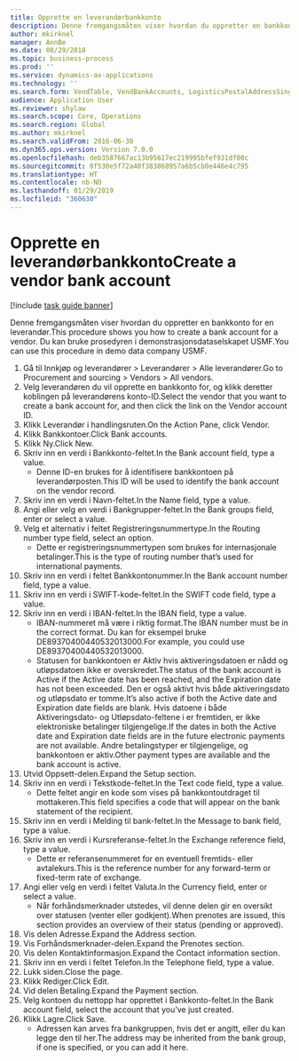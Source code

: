 ```yaml
---
title: Opprette en leverandørbankkonto
description: Denne fremgangsmåten viser hvordan du oppretter en bankkonto for en leverandør.
author: mkirknel
manager: AnnBe
ms.date: 08/29/2018
ms.topic: business-process
ms.prod: ''
ms.service: dynamics-ax-applications
ms.technology: ''
ms.search.form: VendTable, VendBankAccounts, LogisticsPostalAddressSingle
audience: Application User
ms.reviewer: shylaw
ms.search.scope: Core, Operations
ms.search.region: Global
ms.author: mkirknel
ms.search.validFrom: 2016-06-30
ms.dyn365.ops.version: Version 7.0.0
ms.openlocfilehash: deb3587667ac13b95617ec219995bfef931df00c
ms.sourcegitcommit: 0f530e5f72a40f383868957a6b5cb0e446e4c795
ms.translationtype: HT
ms.contentlocale: nb-NO
ms.lasthandoff: 01/29/2019
ms.locfileid: "360630"
---
```

# <a name="create-a-vendor-bank-account"></a><span data-ttu-id="6a443-103">Opprette en leverandørbankkonto</span><span class="sxs-lookup"><span data-stu-id="6a443-103">Create a vendor bank account</span></span>

[!include [task guide banner](../../includes/task-guide-banner.md)]

<span data-ttu-id="6a443-104">Denne fremgangsmåten viser hvordan du oppretter en bankkonto for en leverandør.</span><span class="sxs-lookup"><span data-stu-id="6a443-104">This procedure shows you how to create a bank account for a vendor.</span></span> <span data-ttu-id="6a443-105">Du kan bruke prosedyren i demonstrasjonsdataselskapet USMF.</span><span class="sxs-lookup"><span data-stu-id="6a443-105">You can use this procedure in demo data company USMF.</span></span>

1. <span data-ttu-id="6a443-106">Gå til Innkjøp og leverandører > Leverandører > Alle leverandører.</span><span class="sxs-lookup"><span data-stu-id="6a443-106">Go to Procurement and sourcing > Vendors > All vendors.</span></span>
2. <span data-ttu-id="6a443-107">Velg leverandøren du vil opprette en bankkonto for, og klikk deretter koblingen på leverandørens konto-ID.</span><span class="sxs-lookup"><span data-stu-id="6a443-107">Select the vendor that you want to create a bank account for, and then click the link on the Vendor account ID.</span></span>
3. <span data-ttu-id="6a443-108">Klikk Leverandør i handlingsruten.</span><span class="sxs-lookup"><span data-stu-id="6a443-108">On the Action Pane, click Vendor.</span></span>
4. <span data-ttu-id="6a443-109">Klikk Bankkontoer.</span><span class="sxs-lookup"><span data-stu-id="6a443-109">Click Bank accounts.</span></span>
5. <span data-ttu-id="6a443-110">Klikk Ny.</span><span class="sxs-lookup"><span data-stu-id="6a443-110">Click New.</span></span>
6. <span data-ttu-id="6a443-111">Skriv inn en verdi i Bankkonto-feltet.</span><span class="sxs-lookup"><span data-stu-id="6a443-111">In the Bank account field, type a value.</span></span>
    * <span data-ttu-id="6a443-112">Denne ID-en brukes for å identifisere bankkontoen på leverandørposten.</span><span class="sxs-lookup"><span data-stu-id="6a443-112">This ID will be used to identify the bank account on the vendor record.</span></span>  
7. <span data-ttu-id="6a443-113">Skriv inn en verdi i Navn-feltet.</span><span class="sxs-lookup"><span data-stu-id="6a443-113">In the Name field, type a value.</span></span>
8. <span data-ttu-id="6a443-114">Angi eller velg en verdi i Bankgrupper-feltet.</span><span class="sxs-lookup"><span data-stu-id="6a443-114">In the Bank groups field, enter or select a value.</span></span>
9. <span data-ttu-id="6a443-115">Velg et alternativ i feltet Registreringsnummertype.</span><span class="sxs-lookup"><span data-stu-id="6a443-115">In the Routing number type field, select an option.</span></span>
    * <span data-ttu-id="6a443-116">Dette er registreringsnummertypen som brukes for internasjonale betalinger.</span><span class="sxs-lookup"><span data-stu-id="6a443-116">This is the type of routing number that’s used for international payments.</span></span>  
10. <span data-ttu-id="6a443-117">Skriv inn en verdi i feltet Bankkontonummer.</span><span class="sxs-lookup"><span data-stu-id="6a443-117">In the Bank account number field, type a value.</span></span>
11. <span data-ttu-id="6a443-118">Skriv inn en verdi i SWIFT-kode-feltet.</span><span class="sxs-lookup"><span data-stu-id="6a443-118">In the SWIFT code field, type a value.</span></span>
12. <span data-ttu-id="6a443-119">Skriv inn en verdi i IBAN-feltet.</span><span class="sxs-lookup"><span data-stu-id="6a443-119">In the IBAN field, type a value.</span></span>
    * <span data-ttu-id="6a443-120">IBAN-nummeret må være i riktig format.</span><span class="sxs-lookup"><span data-stu-id="6a443-120">The IBAN number must be in the correct format.</span></span> <span data-ttu-id="6a443-121">Du kan for eksempel bruke DE89370400440532013000.</span><span class="sxs-lookup"><span data-stu-id="6a443-121">For example, you could use DE89370400440532013000.</span></span>  
    * <span data-ttu-id="6a443-122">Statusen for bankkontoen er Aktiv hvis aktiveringsdatoen er nådd og utløpsdatoen ikke er overskredet.</span><span class="sxs-lookup"><span data-stu-id="6a443-122">The status of the bank account is Active if the Active date has been reached, and the Expiration date has not been exceeded.</span></span> <span data-ttu-id="6a443-123">Den er også aktivt hvis både aktiveringsdato og utløpsdato er tomme.</span><span class="sxs-lookup"><span data-stu-id="6a443-123">It’s also active if both the Active date and Expiration date fields are blank.</span></span> <span data-ttu-id="6a443-124">Hvis datoene i både Aktiveringsdato- og Utløpsdato-feltene i er fremtiden, er ikke elektroniske betalinger tilgjengelige.</span><span class="sxs-lookup"><span data-stu-id="6a443-124">If the dates in both the Active date and Expiration date fields are in the future electronic payments are not available.</span></span> <span data-ttu-id="6a443-125">Andre betalingstyper er tilgjengelige, og bankkontoen er aktiv.</span><span class="sxs-lookup"><span data-stu-id="6a443-125">Other payment types are available and the bank account is active.</span></span>  
13. <span data-ttu-id="6a443-126">Utvid Oppsett-delen.</span><span class="sxs-lookup"><span data-stu-id="6a443-126">Expand the Setup section.</span></span>
14. <span data-ttu-id="6a443-127">Skriv inn en verdi i Tekstkode-feltet.</span><span class="sxs-lookup"><span data-stu-id="6a443-127">In the Text code field, type a value.</span></span>
    * <span data-ttu-id="6a443-128">Dette feltet angir en kode som vises på bankkontoutdraget til mottakeren.</span><span class="sxs-lookup"><span data-stu-id="6a443-128">This field specifies a code that will appear on the bank statement of the recipient.</span></span>  
15. <span data-ttu-id="6a443-129">Skriv inn en verdi i Melding til bank-feltet.</span><span class="sxs-lookup"><span data-stu-id="6a443-129">In the Message to bank field, type a value.</span></span>
16. <span data-ttu-id="6a443-130">Skriv inn en verdi i Kursreferanse-feltet.</span><span class="sxs-lookup"><span data-stu-id="6a443-130">In the Exchange reference field, type a value.</span></span>
    * <span data-ttu-id="6a443-131">Dette er referansenummeret for en eventuell fremtids- eller avtalekurs.</span><span class="sxs-lookup"><span data-stu-id="6a443-131">This is the reference number for any forward-term or fixed-term rate of exchange.</span></span>  
17. <span data-ttu-id="6a443-132">Angi eller velg en verdi i feltet Valuta.</span><span class="sxs-lookup"><span data-stu-id="6a443-132">In the Currency field, enter or select a value.</span></span>
    * <span data-ttu-id="6a443-133">Når forhåndsmerknader utstedes, vil denne delen gir en oversikt over statusen (venter eller godkjent).</span><span class="sxs-lookup"><span data-stu-id="6a443-133">When prenotes are issued, this section provides an overview of their status (pending or approved).</span></span>  
18. <span data-ttu-id="6a443-134">Vis delen Adresse.</span><span class="sxs-lookup"><span data-stu-id="6a443-134">Expand the Address section.</span></span>
19. <span data-ttu-id="6a443-135">Vis Forhåndsmerknader-delen.</span><span class="sxs-lookup"><span data-stu-id="6a443-135">Expand the Prenotes section.</span></span>
20. <span data-ttu-id="6a443-136">Vis delen Kontaktinformasjon.</span><span class="sxs-lookup"><span data-stu-id="6a443-136">Expand the Contact information section.</span></span>
21. <span data-ttu-id="6a443-137">Skriv inn en verdi i feltet Telefon.</span><span class="sxs-lookup"><span data-stu-id="6a443-137">In the Telephone field, type a value.</span></span>
22. <span data-ttu-id="6a443-138">Lukk siden.</span><span class="sxs-lookup"><span data-stu-id="6a443-138">Close the page.</span></span>
23. <span data-ttu-id="6a443-139">Klikk Rediger.</span><span class="sxs-lookup"><span data-stu-id="6a443-139">Click Edit.</span></span>
24. <span data-ttu-id="6a443-140">Vid delen Betaling.</span><span class="sxs-lookup"><span data-stu-id="6a443-140">Expand the Payment section.</span></span>
25. <span data-ttu-id="6a443-141">Velg kontoen du nettopp har opprettet i Bankkonto-feltet.</span><span class="sxs-lookup"><span data-stu-id="6a443-141">In the Bank  account field, select the account that you’ve just created.</span></span>
26. <span data-ttu-id="6a443-142">Klikk Lagre.</span><span class="sxs-lookup"><span data-stu-id="6a443-142">Click Save.</span></span>
    * <span data-ttu-id="6a443-143">Adressen kan arves fra bankgruppen, hvis det er angitt, eller du kan legge den til her.</span><span class="sxs-lookup"><span data-stu-id="6a443-143">The address may be inherited from the bank group, if one is specified, or you can add it here.</span></span>  

